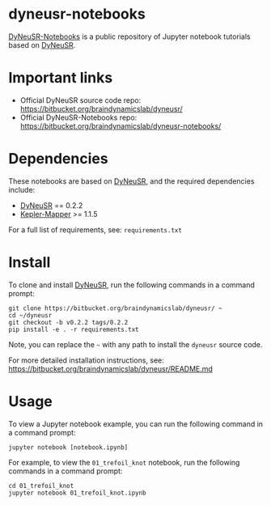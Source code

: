 dyneusr-notebooks
=================

[DyNeuSR-Notebooks](https://bitbucket.org/braindynamicslab/dyneusr-notebooks/) is a public repository of Jupyter notebook tutorials based on [DyNeuSR](https://bitbucket.org/braindynamicslab/dyneusr/).


Important links
===============

- Official DyNeuSR source code repo: https://bitbucket.org/braindynamicslab/dyneusr/
- Official DyNeuSR-Notebooks repo: https://bitbucket.org/braindynamicslab/dyneusr-notebooks/


Dependencies
============

These notebooks are based on [DyNeuSR](https://bitbucket.org/braindynamicslab/dyneusr/), and the required dependencies include: 

* [DyNeuSR](https://bitbucket.org/braindynamicslab/dyneusr/) == 0.2.2
* [Kepler-Mapper](https://github.com/MLWave/kepler-mapper) >= 1.1.5

For a full list of requirements, see: `requirements.txt`


Install
=======

To clone and install [DyNeuSR](https://bitbucket.org/braindynamicslab/dyneusr/), run the following commands in a command prompt:

	git clone https://bitbucket.org/braindynamicslab/dyneusr/ ~
	cd ~/dyneusr
	git checkout -b v0.2.2 tags/0.2.2
	pip install -e . -r requirements.txt

Note, you can replace the `~` with any path to install the `dyneusr` source code.

For more detailed installation instructions, see: https://bitbucket.org/braindynamicslab/dyneusr/README.md


Usage
=====

To view a Jupyter notebook example, you can run the following command in a command prompt:

	jupyter notebook [notebook.ipynb]


For example, to view the `01_trefoil_knot` notebook, run the following commands in a command prompt:

	cd 01_trefoil_knot
	jupyter notebook 01_trefoil_knot.ipynb


